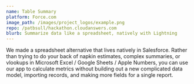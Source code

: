 ```yaml
---
name: Table Summary
platform: Force.com
image_path: /images/project_logos/example.png
repo: /patbsull/hackathon.cloudanswers.com
blurb: Summarize data like a spreadsheet, natively with Lightning
---
```


We made a spreadsheet alternative that lives natively in Salesforce. Rather than trying to do your back of napkin estimates, complex summaries, or vlookups in Microsoft Excel / Google Sheets / Apple Numbers, you can use our app to calculate metrics without building out a new complicated data model, importing records, and making more fields for a single report.
